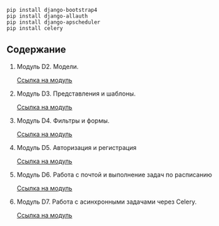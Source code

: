 ``` pip install django-filter
pip install django-bootstrap4
pip install django-allauth
pip install django-apscheduler
pip install celery
```

## Содержание

1. Модуль D2. Модели.

   [Ссылка на модуль](https://github.com/mewut/NewsPortal)

2. Модуль D3. Представления и шаблоны.

   [Ссылка на модуль](https://github.com/mewut/Simple-Censor-for-NewsPortal)

3. Модуль D4. Фильтры и формы.

   [Ссылка на модуль](https://github.com/mewut/NewsPortal-2-units)

4. Модуль D5. Авторизация и регистрация

   [Ссылка на модуль](https://github.com/mewut/Backend-Python-Django/tree/D5)

5. Модуль D6. Работа с почтой и выполнение задач по расписанию

   [Ссылка на модуль](https://github.com/mewut/Backend-Python-Django/tree/D6)

6. Модуль D7. Работа с асинхронными задачами через Celery.

   [Ссылка на модуль](https://github.com/mewut/Backend-Python-Django/tree/D7)

